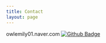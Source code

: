 ```yaml
---
title: Contact
layout: page
---
```

owlemily01.naver.com
[![Github Badge](https://img.shields.io/badge/Github-161c22?style=flat&logo=github&link=https://github.com/owlemily/)](https://github.com/owlemily/)
